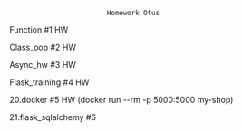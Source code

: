 							Homework Otus
							
Function #1 HW

Class_oop #2 HW

Async_hw #3 HW

Flask_training #4 HW

20.docker #5 HW (docker run --rm -p 5000:5000 my-shop)

21.flask_sqlalchemy #6
